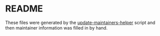 # README

These files were generated by the [update-maintainers-helper](../../update-maintainers-helper) script and then maintainer information was filled in by hand.